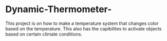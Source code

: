 # Dynamic-Thermometer-

This project is on how to make a temperature system that changes color based on the temperature. This also has the capibilites to activate objects based on certain climate conditions.
